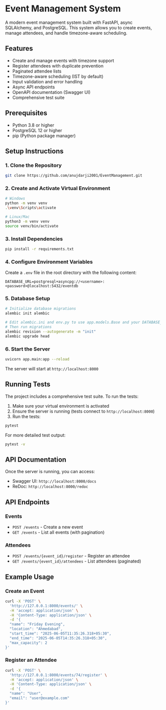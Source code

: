 # Event Management System

A modern event management system built with FastAPI, async SQLAlchemy, and PostgreSQL. This system allows you to create events, manage attendees, and handle timezone-aware scheduling.

## Features

- Create and manage events with timezone support
- Register attendees with duplicate prevention
- Paginated attendee lists
- Timezone-aware scheduling (IST by default)
- Input validation and error handling
- Async API endpoints
- OpenAPI documentation (Swagger UI)
- Comprehensive test suite

## Prerequisites

- Python 3.8 or higher
- PostgreSQL 12 or higher
- pip (Python package manager)

## Setup Instructions

### 1. Clone the Repository
```bash
git clone https://github.com/anujdarji2001/EventManagement.git
```

### 2. Create and Activate Virtual Environment
```bash
# Windows
python -m venv venv
.\venv\Scripts\activate

# Linux/Mac
python3 -m venv venv
source venv/bin/activate
```

### 3. Install Dependencies
```bash
pip install -r requirements.txt
```

### 4. Configure Environment Variables
Create a `.env` file in the root directory with the following content:
```env
DATABASE_URL=postgresql+asyncpg://<username>:<password>@localhost:5432/eventdb
```

### 5. Database Setup
```bash
# Initialize database migrations
alembic init alembic

# Edit alembic.ini and env.py to use app.models.Base and your DATABASE_URL
# Then run migrations
alembic revision --autogenerate -m "init"
alembic upgrade head
```

### 6. Start the Server
```bash
uvicorn app.main:app --reload
```

The server will start at `http://localhost:8000`

## Running Tests

The project includes a comprehensive test suite. To run the tests:

1. Make sure your virtual environment is activated
2. Ensure the server is running (tests connect to `http://localhost:8000`)
3. Run the tests:
```bash
pytest
```

For more detailed test output:
```bash
pytest -v
```

## API Documentation

Once the server is running, you can access:
- Swagger UI: `http://localhost:8000/docs`
- ReDoc: `http://localhost:8000/redoc`

## API Endpoints

### Events
- `POST /events` - Create a new event
- `GET /events` - List all events (with pagination)

### Attendees
- `POST /events/{event_id}/register` - Register an attendee
- `GET /events/{event_id}/attendees` - List attendees (paginated)

## Example Usage

### Create an Event
```bash
curl -X 'POST' \
  'http://127.0.0.1:8000/events/' \
  -H 'accept: application/json' \
  -H 'Content-Type: application/json' \
  -d '{
  "name": "Friday Evening",
  "location": "Ahmedabad",
  "start_time": "2025-06-05T11:35:26.318+05:30",
  "end_time": "2025-06-05T14:35:26.318+05:30",
  "max_capacity": 2
}'
```

### Register an Attendee
```bash
curl -X 'POST' \
  'http://127.0.0.1:8000/events/74/register' \
  -H 'accept: application/json' \
  -H 'Content-Type: application/json' \
  -d '{
  "name": "User",
  "email": "user@example.com"
}'
```
